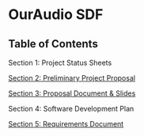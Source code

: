 # OurAudio SDF

## Table of Contents

Section 1: Project Status Sheets

[Section 2: Preliminary Project Proposal](Preliminary_Project_Proposal.md)

[Section 3: Proposal Document & Slides](Proposal_Document.md)

Section 4: Software Development Plan

[Section 5: Requirements Document](Requirements_Document.md)
